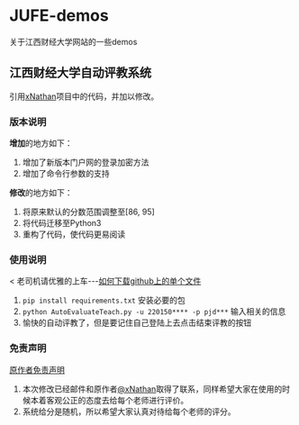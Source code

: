 # JUFE-demos
关于江西财经大学网站的一些demos

## 江西财经大学自动评教系统
引用[xNathan](https://github.com/xNathan/TeachEvaluation)项目中的代码，并加以修改。
### 版本说明
**增加**的地方如下：
1. 增加了新版本门户网的登录加密方法
2. 增加了命令行参数的支持

**修改**的地方如下：
1. 将原来默认的分数范围调整至\[86, 95]
2. 将代码迁移至Python3
3. 重构了代码，使代码更易阅读

### 使用说明
< 老司机请优雅的上车---[如何下载github上的单个文件](https://www.cnblogs.com/zhaoqingqing/p/5534827.html)

1. `pip install requirements.txt` 安装必要的包
2. `python AutoEvaluateTeach.py -u 220150**** -p pjd***` 输入相关的信息
3. 愉快的自动评教了，但是要记住自己登陆上去点击结束评教的按钮

### 免责声明
[原作者免责声明](https://github.com/xNathan/TeachEvaluation#免责声明)
1. 本次修改已经邮件和原作者[@xNathan](https://github.com/xNathan)取得了联系，同样希望大家在使用的时候本着客观公正的态度去给每个老师进行评价。
2. 系统给分是随机，所以希望大家认真对待给每个老师的评分。
